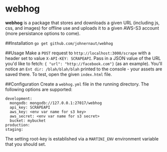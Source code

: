 webhog
======

**webhog** is a package that stores and downloads a given URL (including js, css, and images) for offline use and uploads it to a given AWS-S3 account (more persistance options to come).

##Installation
`go get github.com/johnernaut/webhog`

##Usage
Make a `POST` request to `http://localhost:3000/scrape` with a header set to value `X-API-KEY: SCRAPEAPI`.  Pass in a JSON value of the URL you'd like to fetch: `{ "url": "http://facebook.com"}` (as an example).  You'll notice an `Ent dir: /blah/blah/blah` printed to the console - your assets are saved there.  To test, open the given `index.html` file.

##Configuration
Create a `webhog.yml` file in the running directory.  The following options are supported:
```
development:
  mongodb: mongodb://127.0.0.1:27017/webhog
  api_key: SCRAPEAPI
  aws_key: <env var name for s3 key>
  aws_secret: <env var name for s3 secret>
  bucket: mybucket
production:
staging:
```
The setting root-key is established via a `MARTINI_ENV` environment variable that you should set.
